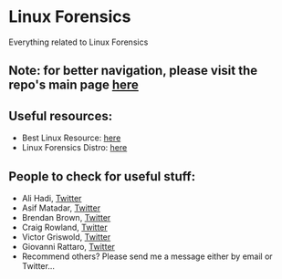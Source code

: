 # Linux Forensics
Everything related to Linux Forensics

## Note: for better navigation, please visit the repo's main page [here](https://ashemery.github.io/LinuxForensics/)

## Useful resources:
- Best Linux Resource: [here](https://man7.org/tlpi/index.html)
- Linux Forensics Distro: [here](https://tsurugi-linux.org/)

## People to check for useful stuff:
- Ali Hadi, [Twitter](https://twitter.com/binaryz0ne)
- Asif Matadar, [Twitter](https://twitter.com/d1r4c)
- Brendan Brown, [Twitter](https://twitter.com/br_endian)
- Craig Rowland, [Twitter](https://twitter.com/craighrowland)
- Victor Griswold, [Twitter](https://twitter.com/vicgriswold)
- Giovanni Rattaro, [Twitter](https://twitter.com/Sug4r7)
- Recommend others? Please send me a message either by email or Twitter...

